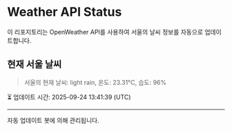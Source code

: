 
# Weather API Status

이 리포지토리는 OpenWeather API를 사용하여 서울의 날씨 정보를 자동으로 업데이트합니다.

## 현재 서울 날씨
> 서울의 현재 날씨: light rain, 온도: 23.31°C, 습도: 96%

⏳ 업데이트 시간: 2025-09-24 13:41:39 (UTC)

---
자동 업데이트 봇에 의해 관리됩니다.
